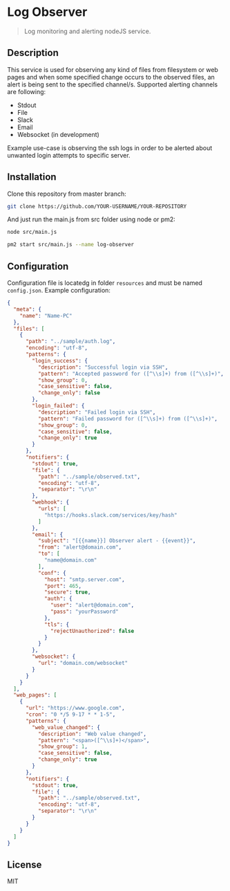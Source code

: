 # Log Observer
> Log monitoring and alerting nodeJS service.

## Description
This service is used for observing any kind of files from filesystem or web pages and when some specified change occurs
to the observed files, an alert is being sent to the specified channel/s. Supported alerting channels are following:
* Stdout
* File
* Slack
* Email
* Websocket (in development)

Example use-case is observing the ssh logs in order to be alerted about unwanted login attempts to specific server.

## Installation
Clone this repository from master branch:

```sh
git clone https://github.com/YOUR-USERNAME/YOUR-REPOSITORY
```

And just run the main.js from src folder using node or pm2:

```sh
node src/main.js

pm2 start src/main.js --name log-observer
```

## Configuration
Configuration file is locatedg in folder `resources` and must be named `config.json`.
Example configuration:

```json
{
  "meta": {
    "name": "Name-PC"
  },
  "files": [
    {
      "path": "../sample/auth.log",
      "encoding": "utf-8",
      "patterns": {
        "login_success": {
          "description": "Successful login via SSH",
          "pattern": "Accepted password for ([^\\s]+) from ([^\\s]+)",
          "show_group": 0,
          "case_sensitive": false,
          "change_only": false
        },
        "login_failed": {
          "description": "Failed login via SSH",
          "pattern": "Failed password for ([^\\s]+) from ([^\\s]+)",
          "show_group": 0,
          "case_sensitive": false,
          "change_only": true
        }
      },
      "notifiers": {
        "stdout": true,
        "file": {
          "path": "../sample/observed.txt",
          "encoding": "utf-8",
          "separator": "\r\n"
        },
        "webhook": {
          "urls": [
            "https://hooks.slack.com/services/key/hash"
          ]
        },
        "email": {
          "subject": "[{{name}}] Observer alert - {{event}}",
          "from": "alert@domain.com",
          "to": [
            "name@domain.com"
          ],
          "conf": {
            "host": "smtp.server.com",
            "port": 465,
            "secure": true,
            "auth": {
              "user": "alert@domain.com",
              "pass": "yourPassword"
            },
            "tls": {
              "rejectUnauthorized": false
            }
          }
        },
        "websocket": {
          "url": "domain.com/websocket"
        }
      }
    }
  ],
  "web_pages": [
    {
      "url": "https://www.google.com",
      "cron": "0 */5 9-17 * * 1-5",
      "patterns": {
        "web_value_changed": {
          "description": "Web value changed",
          "pattern": "<span>([^\\s]+)</span>",
          "show_group": 1,
          "case_sensitive": false,
          "change_only": true
        }
      },
      "notifiers": {
        "stdout": true,
        "file": {
          "path": "../sample/observed.txt",
          "encoding": "utf-8",
          "separator": "\r\n"
        }
      }
    }
  ]
}
```

License
----

MIT